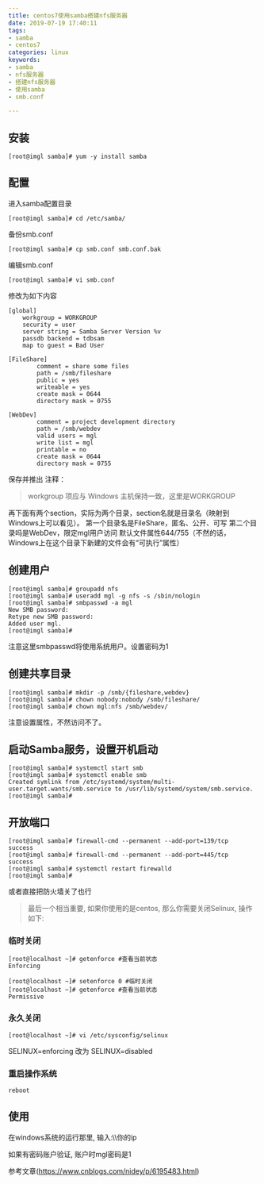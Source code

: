 ```yaml
---
title: centos7使用samba搭建nfs服务器
date: 2019-07-19 17:40:11
tags: 
- samba
- centos7
categories: linux
keywords:
- samba
- nfs服务器
- 搭建nfs服务器
- 使用samba
- smb.conf

---
```


## 安装

    [root@imgl samba]# yum -y install samba

## 配置

进入samba配置目录

    [root@imgl samba]# cd /etc/samba/

 
备份smb.conf

    [root@imgl samba]# cp smb.conf smb.conf.bak

 

编辑smb.conf

    [root@imgl samba]# vi smb.conf

修改为如下内容

    [global]
        workgroup = WORKGROUP
        security = user
        server string = Samba Server Version %v
        passdb backend = tdbsam
        map to guest = Bad User

    [FileShare]
            comment = share some files
            path = /smb/fileshare
            public = yes
            writeable = yes
            create mask = 0644
            directory mask = 0755

    [WebDev]
            comment = project development directory
            path = /smb/webdev
            valid users = mgl
            write list = mgl
            printable = no
            create mask = 0644
            directory mask = 0755

保存并推出
注释：

> workgroup 项应与 Windows 主机保持一致，这里是WORKGROUP

再下面有两个section，实际为两个目录，section名就是目录名（映射到Windows上可以看见）。
第一个目录名是FileShare，匿名、公开、可写
第二个目录吗是WebDev，限定mgl用户访问
默认文件属性644/755（不然的话，Windows上在这个目录下新建的文件会有“可执行”属性）

## 创建用户

    [root@imgl samba]# groupadd nfs
    [root@imgl samba]# useradd mgl -g nfs -s /sbin/nologin
    [root@imgl samba]# smbpasswd -a mgl
    New SMB password:
    Retype new SMB password:
    Added user mgl.
    [root@imgl samba]# 

注意这里smbpasswd将使用系统用户。设置密码为1

## 创建共享目录

    [root@imgl samba]# mkdir -p /smb/{fileshare,webdev}
    [root@imgl samba]# chown nobody:nobody /smb/fileshare/
    [root@imgl samba]# chown mgl:nfs /smb/webdev/

注意设置属性，不然访问不了。

 

## 启动Samba服务，设置开机启动

    [root@imgl samba]# systemctl start smb
    [root@imgl samba]# systemctl enable smb
    Created symlink from /etc/systemd/system/multi-user.target.wants/smb.service to /usr/lib/systemd/system/smb.service.
    [root@imgl samba]# 

 

## 开放端口

    [root@imgl samba]# firewall-cmd --permanent --add-port=139/tcp
    success
    [root@imgl samba]# firewall-cmd --permanent --add-port=445/tcp
    success
    [root@imgl samba]# systemctl restart firewalld
    [root@imgl samba]# 

或者直接把防火墙关了也行

> 最后一个相当重要, 如果你使用的是centos, 那么你需要关闭Selinux, 操作如下:

### 临时关闭

    [root@localhost ~]# getenforce #查看当前状态
    Enforcing
    
    [root@localhost ~]# setenforce 0 #临时关闭
    [root@localhost ~]# getenforce #查看当前状态
    Permissive

### 永久关闭

    [root@localhost ~]# vi /etc/sysconfig/selinux

SELINUX=enforcing 改为 SELINUX=disabled

### 重启操作系统

    reboot

## 使用

在windows系统的运行那里, 输入:\\\你的ip

如果有密码账户验证, 账户时mgl密码是1

参考文章(https://www.cnblogs.com/nidey/p/6195483.html)

